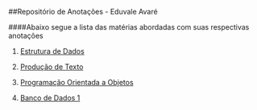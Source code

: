 ##Repositório de Anotações - Eduvale Avaré

####Abaixo segue a lista das matérias abordadas com suas respectivas anotações

1. [Estrutura de Dados](/EstruturaDeDados)

2. [Produção de Texto](/ProducaoDeTexto)

3. [Programação Orientada a Objetos](/OOP)

4. [Banco de Dados 1](/BancoDeDados1)